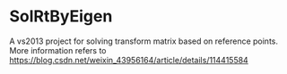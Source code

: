# SolRtByEigen
A vs2013 project for solving transform matrix based on reference points.    
More information refers to https://blog.csdn.net/weixin_43956164/article/details/114415584
